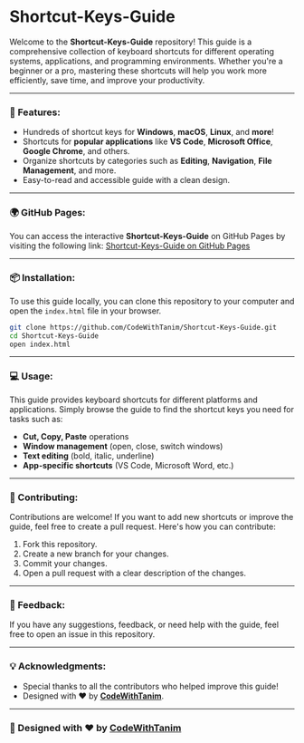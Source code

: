 
# Shortcut-Keys-Guide

Welcome to the **Shortcut-Keys-Guide** repository! This guide is a comprehensive collection of keyboard shortcuts for different operating systems, applications, and programming environments. Whether you're a beginner or a pro, mastering these shortcuts will help you work more efficiently, save time, and improve your productivity.

---

### 🚀 Features:
- Hundreds of shortcut keys for **Windows**, **macOS**, **Linux**, and **more**!
- Shortcuts for **popular applications** like **VS Code**, **Microsoft Office**, **Google Chrome**, and others.
- Organize shortcuts by categories such as **Editing**, **Navigation**, **File Management**, and more.
- Easy-to-read and accessible guide with a clean design.

---

### 🌍 GitHub Pages:
You can access the interactive **Shortcut-Keys-Guide** on GitHub Pages by visiting the following link:
[Shortcut-Keys-Guide on GitHub Pages](https://codewithtanim.github.io/Shortcut-Keys-Guide/)

---

### 📦 Installation:
To use this guide locally, you can clone this repository to your computer and open the `index.html` file in your browser.

```bash
git clone https://github.com/CodeWithTanim/Shortcut-Keys-Guide.git
cd Shortcut-Keys-Guide
open index.html
```

---

### 💻 Usage:
This guide provides keyboard shortcuts for different platforms and applications. Simply browse the guide to find the shortcut keys you need for tasks such as:
- **Cut, Copy, Paste** operations
- **Window management** (open, close, switch windows)
- **Text editing** (bold, italic, underline)
- **App-specific shortcuts** (VS Code, Microsoft Word, etc.)

---

### 📄 Contributing:
Contributions are welcome! If you want to add new shortcuts or improve the guide, feel free to create a pull request. Here's how you can contribute:
1. Fork this repository.
2. Create a new branch for your changes.
3. Commit your changes.
4. Open a pull request with a clear description of the changes.

---

### 💬 Feedback:
If you have any suggestions, feedback, or need help with the guide, feel free to open an issue in this repository.

---

### 💡 Acknowledgments:
- Special thanks to all the contributors who helped improve this guide!
- Designed with ❤️ by [**CodeWithTanim**](https://github.com/CodeWithTanim).

---

### 🚀 Designed with ❤️ by [CodeWithTanim](https://github.com/CodeWithTanim)
